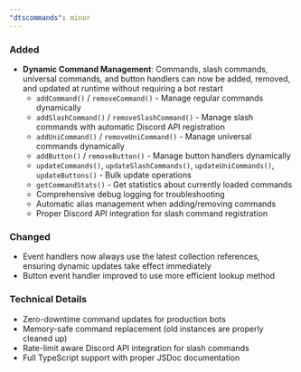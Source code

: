 ```yaml
---
"dtscommands": minor
---
```


### Added
- **Dynamic Command Management**: Commands, slash commands, universal commands, and button handlers can now be added, removed, and updated at runtime without requiring a bot restart
  - `addCommand()` / `removeCommand()` - Manage regular commands dynamically
  - `addSlashCommand()` / `removeSlashCommand()` - Manage slash commands with automatic Discord API registration
  - `addUniCommand()` / `removeUniCommand()` - Manage universal commands dynamically
  - `addButton()` / `removeButton()` - Manage button handlers dynamically
  - `updateCommands()`, `updateSlashCommands()`, `updateUniCommands()`, `updateButtons()` - Bulk update operations
  - `getCommandStats()` - Get statistics about currently loaded commands
  - Comprehensive debug logging for troubleshooting
  - Automatic alias management when adding/removing commands
  - Proper Discord API integration for slash command registration

### Changed
- Event handlers now always use the latest collection references, ensuring dynamic updates take effect immediately
- Button event handler improved to use more efficient lookup method

### Technical Details
- Zero-downtime command updates for production bots
- Memory-safe command replacement (old instances are properly cleaned up)
- Rate-limit aware Discord API integration for slash commands
- Full TypeScript support with proper JSDoc documentation
